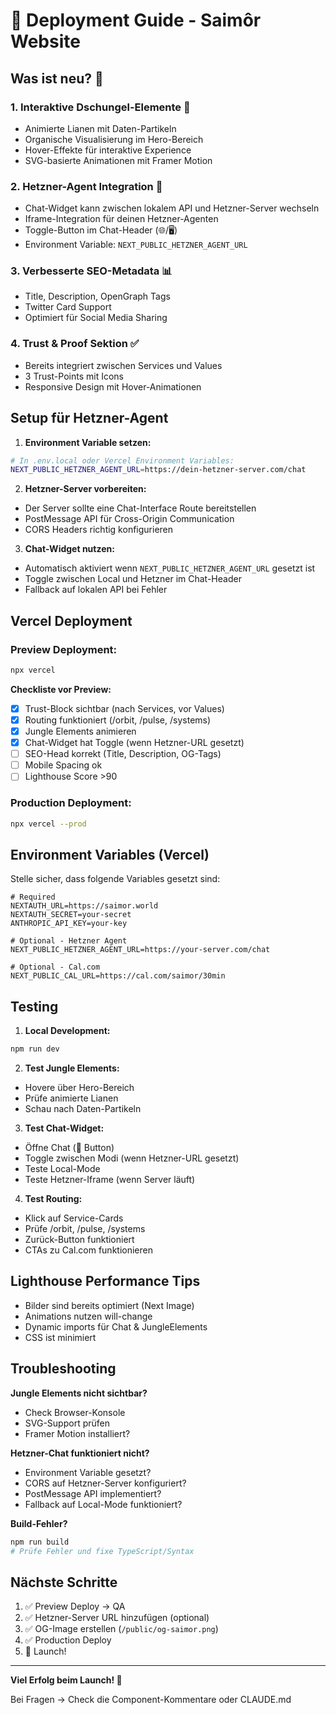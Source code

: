 # 🚀 Deployment Guide - Saimôr Website

## Was ist neu? 🎉

### 1. **Interaktive Dschungel-Elemente** 🌿
- Animierte Lianen mit Daten-Partikeln
- Organische Visualisierung im Hero-Bereich
- Hover-Effekte für interaktive Experience
- SVG-basierte Animationen mit Framer Motion

### 2. **Hetzner-Agent Integration** 🤖
- Chat-Widget kann zwischen lokalem API und Hetzner-Server wechseln
- Iframe-Integration für deinen Hetzner-Agenten
- Toggle-Button im Chat-Header (🌐/🖥️)
- Environment Variable: `NEXT_PUBLIC_HETZNER_AGENT_URL`

### 3. **Verbesserte SEO-Metadata** 📊
- Title, Description, OpenGraph Tags
- Twitter Card Support
- Optimiert für Social Media Sharing

### 4. **Trust & Proof Sektion** ✅
- Bereits integriert zwischen Services und Values
- 3 Trust-Points mit Icons
- Responsive Design mit Hover-Animationen

## Setup für Hetzner-Agent

1. **Environment Variable setzen:**
```bash
# In .env.local oder Vercel Environment Variables:
NEXT_PUBLIC_HETZNER_AGENT_URL=https://dein-hetzner-server.com/chat
```

2. **Hetzner-Server vorbereiten:**
- Der Server sollte eine Chat-Interface Route bereitstellen
- PostMessage API für Cross-Origin Communication
- CORS Headers richtig konfigurieren

3. **Chat-Widget nutzen:**
- Automatisch aktiviert wenn `NEXT_PUBLIC_HETZNER_AGENT_URL` gesetzt ist
- Toggle zwischen Local und Hetzner im Chat-Header
- Fallback auf lokalen API bei Fehler

## Vercel Deployment

### Preview Deployment:
```bash
npx vercel
```

**Checkliste vor Preview:**
- [x] Trust-Block sichtbar (nach Services, vor Values)
- [x] Routing funktioniert (/orbit, /pulse, /systems)
- [x] Jungle Elements animieren
- [x] Chat-Widget hat Toggle (wenn Hetzner-URL gesetzt)
- [ ] SEO-Head korrekt (Title, Description, OG-Tags)
- [ ] Mobile Spacing ok
- [ ] Lighthouse Score >90

### Production Deployment:
```bash
npx vercel --prod
```

## Environment Variables (Vercel)

Stelle sicher, dass folgende Variables gesetzt sind:

```env
# Required
NEXTAUTH_URL=https://saimor.world
NEXTAUTH_SECRET=your-secret
ANTHROPIC_API_KEY=your-key

# Optional - Hetzner Agent
NEXT_PUBLIC_HETZNER_AGENT_URL=https://your-server.com/chat

# Optional - Cal.com
NEXT_PUBLIC_CAL_URL=https://cal.com/saimor/30min
```

## Testing

1. **Local Development:**
```bash
npm run dev
```

2. **Test Jungle Elements:**
- Hovere über Hero-Bereich
- Prüfe animierte Lianen
- Schau nach Daten-Partikeln

3. **Test Chat-Widget:**
- Öffne Chat (💬 Button)
- Toggle zwischen Modi (wenn Hetzner-URL gesetzt)
- Teste Local-Mode
- Teste Hetzner-Iframe (wenn Server läuft)

4. **Test Routing:**
- Klick auf Service-Cards
- Prüfe /orbit, /pulse, /systems
- Zurück-Button funktioniert
- CTAs zu Cal.com funktionieren

## Lighthouse Performance Tips

- Bilder sind bereits optimiert (Next Image)
- Animations nutzen will-change
- Dynamic imports für Chat & JungleElements
- CSS ist minimiert

## Troubleshooting

**Jungle Elements nicht sichtbar?**
- Check Browser-Konsole
- SVG-Support prüfen
- Framer Motion installiert?

**Hetzner-Chat funktioniert nicht?**
- Environment Variable gesetzt?
- CORS auf Hetzner-Server konfiguriert?
- PostMessage API implementiert?
- Fallback auf Local-Mode funktioniert?

**Build-Fehler?**
```bash
npm run build
# Prüfe Fehler und fixe TypeScript/Syntax
```

## Nächste Schritte

1. ✅ Preview Deploy → QA
2. ✅ Hetzner-Server URL hinzufügen (optional)
3. ✅ OG-Image erstellen (`/public/og-saimor.png`)
4. ✅ Production Deploy
5. 🎉 Launch!

---

**Viel Erfolg beim Launch! 🚀**

Bei Fragen → Check die Component-Kommentare oder CLAUDE.md
